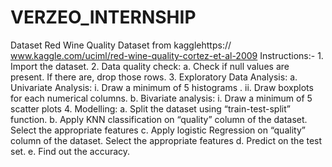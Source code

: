 # VERZEO_INTERNSHIP
Dataset Red Wine Quality Dataset from kagglehttps:// www.kaggle.com/uciml/red-wine-quality-cortez-et-al-2009 Instructions:- 1. Import the dataset. 2. Data quality check: a. Check if null values are present. If there are, drop those rows. 3. Exploratory Data Analysis: a. Univariate Analysis: i. Draw a minimum of 5 histograms . ii. Draw boxplots for each numerical columns. b. Bivariate analysis: i. Draw a minimum of 5 scatter plots 4. Modelling: a. Split the dataset using “train-test-split” function. b. Apply KNN classification on “quality” column of the dataset. Select the appropriate features c. Apply logistic Regression on “quality” column of the dataset. Select the appropriate features d. Predict on the test set. e. Find out the accuracy.
